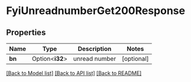 # FyiUnreadnumberGet200Response

## Properties

Name | Type | Description | Notes
------------ | ------------- | ------------- | -------------
**bn** | Option<**i32**> | unread number | [optional]

[[Back to Model list]](../README.md#documentation-for-models) [[Back to API list]](../README.md#documentation-for-api-endpoints) [[Back to README]](../README.md)


